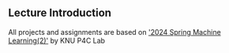 ## Lecture Introduction
All projects and assignments are based on ['2024 Spring Machine Learning(2)'](https://knu-p4c-lab.github.io/lectures/bb2bca2d-537e-5332-82b1-cf8f07ca885b/) by KNU P4C Lab
